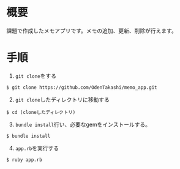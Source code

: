# 概要
課題で作成したメモアプリです。メモの追加、更新、削除が行えます。

# 手順
1. `git clone`をする <br>
~~~
$ git clone https://github.com/OdenTakashi/memo_app.git
~~~
2. `git clone`したディレクトリに移動する <br>
~~~
$ cd (cloneしたディレクトリ)
~~~
3. `bundle install`行い、必要なgemをインストールする。
~~~
$ bundle install
~~~
4. `app.rb`を実行する
~~~
$ ruby app.rb
~~~
